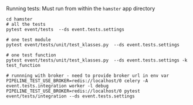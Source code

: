 Running tests:
Must run from within the `hamster` app directory

    cd hamster
    # all the tests
    pytest event/tests  --ds event.tests.settings

    # one test module
    pytest event/tests/unit/test_klasses.py  --ds event.tests.settings

    # one test function
    pytest event/tests/unit/test_klasses.py  --ds event.tests.settings -k test_function

    # runnning with broker - need to provide broker url in env var
    PIPELINE_TEST_USE_BROKER=redis://localhost/0 celery -A event.tests.integration worker -l debug
    PIPELINE_TEST_USE_BROKER=redis://localhost/0 pytest event/tests/integration --ds event.tests.settings
